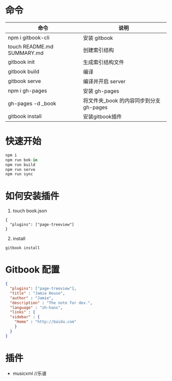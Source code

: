 # 命令


| 命令                       | 说明              |
| -------------------------- | ----------------- |
| npm i gitbook-cli       | 安装 gitbook  |
| touch README.md SUMMARY.md | 创建索引结构      |
| gitbook init               | 生成索引结构文件  |
| gitbook build              | 编译              |
| gitbook serve              | 编译并开启 server |
| npm i gh-pages | 安装 gh-pages |
| gh-pages -d _book | 将文件夹_book 的内容同步到分支 gh-pages |
| gitbook install      | 安装gitbook插件 |



# 快速开始

```js
npm i
npm run bok-in
npm run build
npm run serve
npm run sync
```

# 如何安装插件
1. touch book.json
```
{
  "plugins": ["page-treeview"]
}
```

2. install
```
gitbook install
```

# Gitbook 配置
```json
{
  "plugins": ["page-treeview"],
  "title" : "Jamie House",
  "author" : "Jamie",
  "description" : "The note for dev.",
  "language" : "zh-hans",
  "links" : {
  "sidebar" : {
    "Home" : "http://baidu.com"
    }
  }
}
```

# 插件
- musicxml //乐谱
